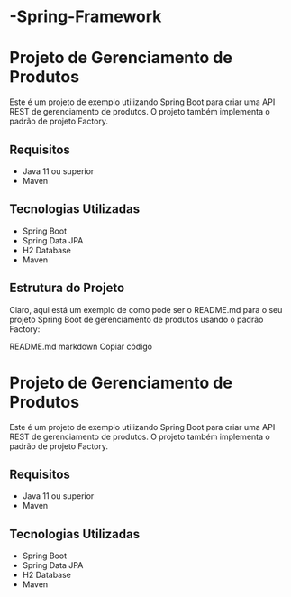 # -Spring-Framework
# Projeto de Gerenciamento de Produtos

Este é um projeto de exemplo utilizando Spring Boot para criar uma API REST de gerenciamento de produtos. O projeto também implementa o padrão de projeto Factory.

## Requisitos

- Java 11 ou superior
- Maven

## Tecnologias Utilizadas

- Spring Boot
- Spring Data JPA
- H2 Database
- Maven

## Estrutura do Projeto

Claro, aqui está um exemplo de como pode ser o README.md para o seu projeto Spring Boot de gerenciamento de produtos usando o padrão Factory:

README.md
markdown
Copiar código
# Projeto de Gerenciamento de Produtos

Este é um projeto de exemplo utilizando Spring Boot para criar uma API REST de gerenciamento de produtos. O projeto também implementa o padrão de projeto Factory.

## Requisitos

- Java 11 ou superior
- Maven

## Tecnologias Utilizadas

- Spring Boot
- Spring Data JPA
- H2 Database
- Maven
